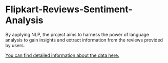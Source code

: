 # Flipkart-Reviews-Sentiment-Analysis
By applying NLP, the project aims to harness the power of language analysis to gain insights and extract information from the reviews provided by users. 

<a href= 'https://www.kaggle.com/datasets/harishedison/flipkart-reviews-sentiment-analysis/data' target=_blank>You can find detailed information about the data here.</a>
